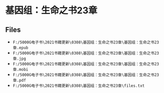 # 基因组：生命之书23章

## Files

- `F:/5000G电子书\2021书籍更新\0308\基因组：生命之书23章\基因组：生命之书23章.epub`
- `F:/5000G电子书\2021书籍更新\0308\基因组：生命之书23章\基因组：生命之书23章.jpg`
- `F:/5000G电子书\2021书籍更新\0308\基因组：生命之书23章\基因组：生命之书23章.mobi`
- `F:/5000G电子书\2021书籍更新\0308\基因组：生命之书23章\基因组：生命之书23章.pdf`
- `F:/5000G电子书\2021书籍更新\0308\基因组：生命之书23章\files.txt`
